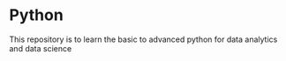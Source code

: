 # Python
This repository is to learn the basic to advanced python for data analytics and data science
